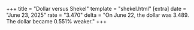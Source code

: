 +++
title = "Dollar versus Shekel"
template = "shekel.html"
[extra]
date = "June 23, 2025"
rate = "3.470"
delta = "On June 22, the dollar was 3.489. The dollar became 0.551% weaker."
+++
